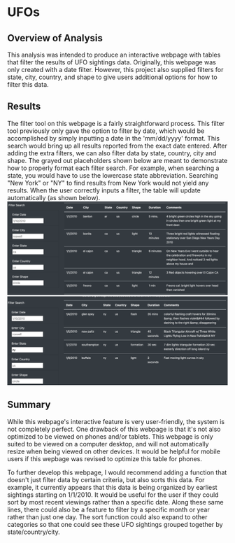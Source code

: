 # UFOs

## Overview of Analysis
This analysis was intended to produce an interactive webpage with tables that filter the results of UFO sightings data. Originally, this webpage was only created with a date filter. However, this project also supplied filters for state, city, country, and shape to give users additional options for how to filter this data.  

## Results
The filter tool on this webpage is a fairly straightforward process. This filter tool previously only gave the option to filter by date, which would be accomplished by simply inputting a date in the 'mm/dd/yyyy' format. This search would bring up all results reported from the exact date entered. After adding the extra filters, we can also filter data by state, country, city and shape. The grayed out placeholders shown below are meant to demonstrate how to properly format each filter search. For example, when searching a state, you would have to use the lowercase state abbreviation. Searching "New York" or "NY" to find results from New York would not yield any results. When the user correctly inputs a filter, the table will update automatically (as shown below). 
![UFOfilters](resources/UFOfilters.png)
![UFO-NY](resources/UFO-NY.png)

## Summary 
While this webpage's interactive feature is very user-friendly, the system is not completely perfect. One drawback of this webpage is that it's not also optimized to be viewed on phones and/or tablets. This webpage is only suited to be viewed on a computer desktop, and will not automatically resize when being viewed on other devices. It would be helpful for mobile users if this wepbage was revised to optimize this table for phones.

To further develop this webpage, I would recommend adding a function that doesn't just filter data by certain criteria, but also sorts this data. For example, it currently appears that this data is being organized by earliest sightings starting on 1/1/2010. It would be useful for the user if they could sort by most recent viewings rather than a specific date. Along these same lines, there could also be a feature to filter by a specific month or year rather than just one day. The sort function could also expand to other categories so that one could see these UFO sightings grouped together by state/country/city. 
